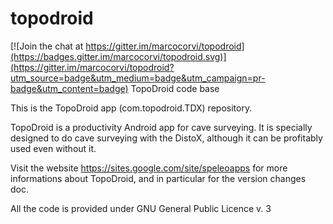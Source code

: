 # topodroid

[![Join the chat at https://gitter.im/marcocorvi/topodroid](https://badges.gitter.im/marcocorvi/topodroid.svg)](https://gitter.im/marcocorvi/topodroid?utm_source=badge&utm_medium=badge&utm_campaign=pr-badge&utm_content=badge)
TopoDroid code base

This is the TopoDroid app (com.topodroid.TDX) repository.

TopoDroid is a productivity Android app for cave surveying.
It is specially designed to do cave surveying with the DistoX, although it can be profitably used even without it.

Visit the website https://sites.google.com/site/speleoapps for more informations about TopoDroid, and in particular for the version changes doc.

All the code is provided under GNU General Public Licence v. 3 
